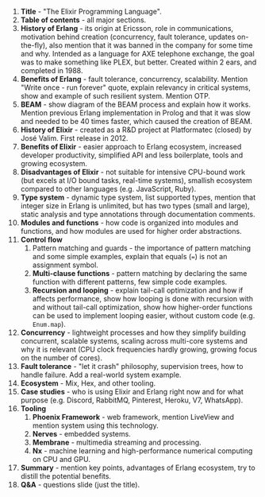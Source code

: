 1. **Title** - "The Elixir Programming Language".
2. **Table of contents** - all major sections. 
4. **History of Erlang** - its origin at Ericsson, role in communications, motivation behind creation (concurrency, fault tolerance, updates on-the-fly), also mention that it was banned in the company for some time and why. Intended as a language for AXE telephone exchange, the goal was to make something like PLEX, but better. Created within 2 ears, and completed in 1988.
5. **Benefits of Erlang** - fault tolerance, concurrency, scalability. Mention "Write once - run forever" quote, explain relevancy in critical systems, show and example of such resilient system. Mention OTP.
6. **BEAM** - show diagram of the BEAM process and explain how it works. Mention previous Erlang implementation in Prolog and that it was slow and needed to be 40 times faster, which caused the creation of BEAM.
7. **History of Elixir** - created as a R&D project at Platformatec (closed) by José Valim. First release in 2012.
8. **Benefits of Elixir** - easier approach to Erlang ecosystem, increased developer productivity, simplified API and less boilerplate, tools and growing ecosystem.
9. **Disadvantages of Elixir** - not suitable for intensive CPU-bound work (but excels at I/O bound tasks, real-time systems), smallish ecosystem compared to other languages (e.g. JavaScript, Ruby).
10. **Type system** - dynamic type system, list supported types, mention that integer size in Erlang is unlimited, but has two types (small and large), static analysis and type annotations through documentation comments.
11. **Modules and functions** - how code is organized into modules and functions, and how modules are used for higher order abstractions. 
12. **Control flow**
	1. Pattern matching and guards - the importance of pattern matching and some simple examples, explain that equals (`=`) is not an assignment symbol.
	2. **Multi-clause functions** - pattern matching by declaring the same function with different patterns, few simple code examples.
	3. **Recursion and looping** - explain tail-call optimization and how if affects performance, show how looping is done with recursion with and without tail-call optimization, show how higher-order functions can be used to implement looping easier, without custom code (e.g. `Enum.map`). 
13. **Concurrency** - lightweight processes and how they simplify building concurrent, scalable systems, scaling across multi-core systems and why it is relevant (CPU clock frequencies hardly growing, growing focus on the number of cores).
14. **Fault tolerance** - "let it crash" philosophy, supervision trees, how to handle failure. Add a real-world system example.
15. **Ecosystem** - Mix, Hex, and other tooling.
16. **Case studies** - who is using Elixir and Erlang right now and for what purpose (e.g. Discord, RabbitMQ, Pinterest, Heroku, V7, WhatsApp).
17. **Tooling**
	1. **Phoenix Framework** - web framework, mention LiveView and mention system using this technology.
	2. **Nerves** - embedded systems.
	3. **Membrane** - multimedia streaming and processing.
	4. **Nx** - machine learning and high-performance numerical computing on CPU and GPU.
18. **Summary** - mention key points, advantages of Erlang ecosystem, try to distill the potential benefits.
19. **Q&A** - questions slide (just the title).